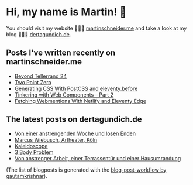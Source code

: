 # Hi, my name is Martin! 👋 
You should visit my website 👨🏼‍💻  [martinschneider.me](https://martinschneider.me) and take a look at my blog 🤷🏼‍♂️ [dertagundich.de](https://www.dertagundich.de).

## Posts I've written recently on martinschneider.me
<!-- MSME-POST-LIST:START -->
- [Beyond Tellerrand 24](https://martinschneider.me/articles/beyond-tellerrand-24/)
- [Two Point Zero](https://martinschneider.me/articles/two-point-zero/)
- [Generating CSS With PostCSS and eleventy.before](https://martinschneider.me/articles/generating-css-with-postcss-and-eleventy-before/)
- [Tinkering with Web Components – Part 2](https://martinschneider.me/articles/tinkering-with-web-components-part-2/)
- [Fetching Webmentions With Netlify and Eleventy Edge](https://martinschneider.me/articles/fetching-webmentions-with-netlify-and-eleventy-edge/)
<!-- MSME-POST-LIST:END -->

## The latest posts on dertagundich.de
<!-- DTUI-POST-LIST:START -->
- [Von einer anstrengenden Woche und losen Enden](https://www.dertagundich.de/2025/06/von-einer-anstrengenden-woche-und-losen-enden)
- [Marcus Wiebusch, Artheater, Köln](https://www.dertagundich.de/2025/06/marcus-wiebusch-artheater-koln)
- [Kaleidoscope](https://www.dertagundich.de/2025/05/kaleidoscope)
- [3 Body Problem](https://www.dertagundich.de/2025/05/3-body-problem)
- [Von anstrenger Arbeit, einer Terrassentür und einer Hausumrandung](https://www.dertagundich.de/2025/05/von-anstrenger-arbeit-einer-terrassentur-und-einer-hausumrandung)
<!-- DTUI-POST-LIST:END -->

(The list of blogposts is generated with the [blog-post-workflow by gautamkrishnar](https://github.com/gautamkrishnar/blog-post-workflow)).

